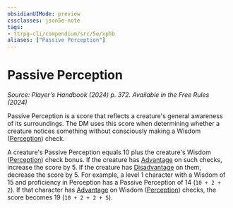 ```yaml
---
obsidianUIMode: preview
cssclasses: json5e-note
tags:
- ttrpg-cli/compendium/src/5e/xphb
aliases: ["Passive Perception"]
---
```

# Passive Perception
*Source: Player's Handbook (2024) p. 372. Available in the Free Rules (2024)* 

Passive Perception is a score that reflects a creature's general awareness of its surroundings. The DM uses this score when determining whether a creature notices something without consciously making a Wisdom ([Perception](Mechanics/rules/skills.md#Perception)) check.

A creature's Passive Perception equals 10 plus the creature's Wisdom ([Perception](Mechanics/rules/skills.md#Perception)) check bonus. If the creature has [Advantage](Mechanics/rules/variant-rules/advantage-xphb.md) on such checks, increase the score by 5. If the creature has [Disadvantage](Mechanics/rules/variant-rules/disadvantage-xphb.md) on them, decrease the score by 5. For example, a level 1 character with a Wisdom of 15 and proficiency in Perception has a Passive Perception of 14 (`10 + 2 + 2`). If that character has [Advantage](Mechanics/rules/variant-rules/advantage-xphb.md) on Wisdom ([Perception](Mechanics/rules/skills.md#Perception)) checks, the score becomes 19 (`10 + 2 + 2 + 5`).